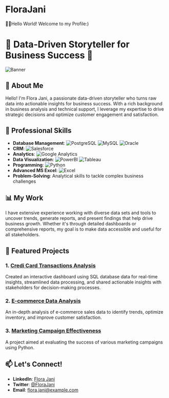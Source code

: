 # FloraJani
👋🏻Hello World! Welcome to my Profile:)
# 🌟 Data-Driven Storyteller for Business Success 🌟

![Banner](https://media.tenor.com/u3pT5bTRQYEAAAAd/storage-in-big-data-market.gif)

## 👋 About Me
Hello! I'm Flora Jani, a passionate data-driven storyteller who turns raw data into actionable insights for business success. With a rich background in business analysis and technical support, I leverage my expertise to drive strategic decisions and optimize customer engagement and satisfaction.

## 💼 Professional Skills
- **Database Management**:
  ![PostgreSQL](https://img.shields.io/badge/PostgreSQL-316192?style=for-the-badge&logo=postgresql&logoColor=white)
  ![MySQL](https://img.shields.io/badge/MySQL-4479A1?style=for-the-badge&logo=mysql&logoColor=white)
  ![Oracle](https://img.shields.io/badge/Oracle-F80000?style=for-the-badge&logo=oracle&logoColor=white)
- **CRM**:
  ![Salesforce](https://img.shields.io/badge/Salesforce-00A1E0?style=for-the-badge&logo=salesforce&logoColor=white)
- **Analytics**:
  ![Google Analytics](https://img.shields.io/badge/Google%20Analytics-E37400?style=for-the-badge&logo=google%20analytics&logoColor=white)
- **Data Visualization**:
  ![PowerBI](https://img.shields.io/badge/PowerBI-F2C811?style=for-the-badge&logo=powerbi&logoColor=black)
  ![Tableau](https://img.shields.io/badge/Tableau-E97627?style=for-the-badge&logo=tableau&logoColor=white)
- **Programming**:
  ![Python](https://img.shields.io/badge/Python-3776AB?style=for-the-badge&logo=python&logoColor=white)
- **Advanced MS Excel**:
  ![Excel](https://img.shields.io/badge/Excel-217346?style=for-the-badge&logo=microsoft-excel&logoColor=white)
- **Problem-Solving**: Analytical skills to tackle complex business challenges

## 📊 My Work
I have extensive experience working with diverse data sets and tools to uncover trends, generate reports, and present findings that help drive business growth. Whether it's through detailed dashboards or comprehensive reports, my goal is to make data accessible and useful for all stakeholders.

## 🌟 Featured Projects
### 1. [Credi Card Transactions Analysis](https://github.com/FloraJani1/Credit_Card_Financial_Report)
Created an interactive dashboard using SQL database data for real-time insights, streamlined data processing, and shared actionable insights with stakeholders for decision-making processes.

### 2. [E-commerce Data Analysis](https://github.com/florajani1/ecommerce-data-analysis)
An in-depth analysis of e-commerce sales data to identify trends, optimize inventory, and improve customer satisfaction.

### 3. [Marketing Campaign Effectiveness](https://github.com/florajani1/marketing-campaign-effectiveness)
A project aimed at evaluating the success of various marketing campaigns using Python.


## 📫 Let's Connect!
- **LinkedIn**: [Flora Jani](https://www.linkedin.com/in/florajani)
- **Twitter**: [@FloraJani](https://twitter.com/florajani)
- **Email**: flora.jani@example.com


